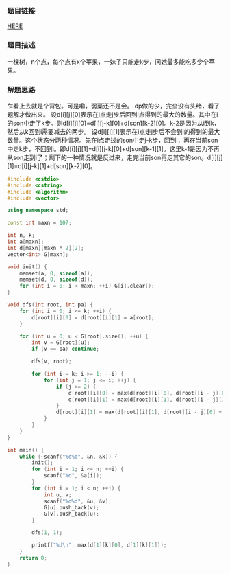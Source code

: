 ### 题目链接
<a href="http://poj.org/problem?id=2486">HERE</a>

### 题目描述
一棵树，n个点，每个点有x个苹果，一妹子只能走k步，问她最多能吃多少个苹果。

### 解题思路
乍看上去就是个背包。可是嘞，弱菜还不是会。
dp做的少，完全没有头绪，看了题解才做出来。
设d[i][j][0]表示在i点走j步后回到i点得到的最大的数量。其中在i的son中走了k步。则d[i][j][0]=d[i][j-k][0]+d[son][k-2][0]。k-2是因为从i到k，然后从k回到i需要减去的两步。
设d[i][j][1]表示在i点走j步后不会到i的得到的最大数量。这个状态分两种情况。先在i点走过的son中走j-k步，回到i，再在当前son中走k步，不回到i。即d[i][j][1]=d[i][j-k][0]+d[son][k-1][1]。这里k-1是因为不再从son走到i了；剩下的一种情况就是反过来，走完当前son再走其它的son。d[i][j][1]=d[i][j-k][1]+d[son][k-2][0]。

``` cpp
#include <cstdio>
#include <cstring>
#include <algorithm>
#include <vector>

using namespace std;

const int maxn = 107;

int n, k;
int a[maxn];
int d[maxn][maxn * 2][2];
vector<int> G[maxn];

void init() {
    memset(a, 0, sizeof(a));
    memset(d, 0, sizeof(d));
    for (int i = 0; i < maxn; ++i) G[i].clear();
}

void dfs(int root, int pa) {
    for (int i = 0; i <= k; ++i) {
        d[root][i][0] = d[root][i][1] = a[root];
    }

    for (int u = 0; u < G[root].size(); ++u) {
        int v = G[root][u];
        if (v == pa) continue;

        dfs(v, root);

        for (int i = k; i >= 1; --i) {
            for (int j = 1; j <= i; ++j) {
                if (j >= 2) {
                    d[root][i][0] = max(d[root][i][0], d[root][i - j][0] + d[v][j - 2][0]);
                    d[root][i][1] = max(d[root][i][1], d[root][i - j][1] + d[v][j - 2][0]);
                }
                d[root][i][1] = max(d[root][i][1], d[root][i - j][0] + d[v][j - 1][1]);
            }
        }
    }
}

int main() {
    while (~scanf("%d%d", &n, &k)) {
        init();
        for (int i = 1; i <= n; ++i) {
            scanf("%d", &a[i]);
        }
        for (int i = 1; i < n; ++i) {
            int u, v;
            scanf("%d%d", &u, &v);
            G[u].push_back(v);
            G[v].push_back(u);
        }

        dfs(1, 1);

        printf("%d\n", max(d[1][k][0], d[1][k][1]));
    }
    return 0;
}
```